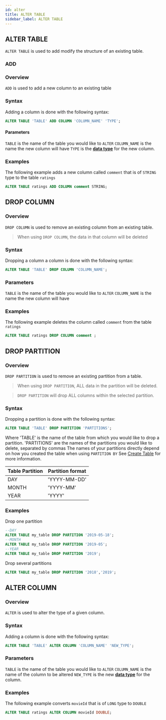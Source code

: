```yaml
---
id: alter
title: ALTER TABLE
sidebar_label: ALTER TABLE
---
```


## ALTER TABLE
`ALTER TABLE` is used to add modify the structure of an existing table.

### ADD

### Overview
`ADD` is used to add a new column to an existing table

### Syntax
Adding a column is done with the following syntax:
```sql
ALTER TABLE 'TABLE' ADD COLUMN 'COLUMN_NAME' 'TYPE';
```

#### Parameters
`TABLE` is the name of the table you would like to `ALTER`
`COLUMN_NAME` is the name the new column will have
`TYPE` is the **[data type](refDATATYPES.md)** for the new column.

### Examples
The following example adds a new column called `comment` that is of `STRING` type to the table `ratings`

```sql
ALTER TABLE ratings ADD COLUMN comment STRING;
```

## DROP COLUMN

### Overview
`DROP COLUMN` is used to remove an existing column from an existing table. 

> When using `DROP COLUMN`, the data in that column will be deleted

### Syntax
Dropping a column a column is done with the following syntax:
```sql
ALTER TABLE 'TABLE' DROP COLUMN 'COLUMN_NAME';
```

### Parameters
`TABLE` is the name of the table you would like to `ALTER`
`COLUMN_NAME` is the name the new column will have

### Examples
The following example deletes the column called `comment` from the table `ratings`

```sql
ALTER TABLE ratings DROP COLUMN comment ;
```

## DROP PARTITION

### Overview
`DROP PARTITION` is used to remove an existing partition from a table.

> When using `DROP PARTITION`, ALL data in the partition will be deleted.

> `DROP PARTITION` will drop ALL columns within the selected partition.

### Syntax
Dropping a partition is done with the following syntax:
```sql
ALTER TABLE 'TABLE' DROP PARTITION 'PARTITIONS';
```

Where
'TABLE' is the name of the table from which you would like to drop a partition.
'PARTITIONS' are the names of the partitions you would like to delete, separated by commas
The names of your partitions directly depend on how you created the table when using `PARTITION BY`
See [Create Table](sqlCREATE.md) for more information.

| Table Partition                           | Partition format                                  |
|-------------------------------------------|---------------------------------------------------|
|DAY                                        |'YYYY-MM-DD'                                       |
|MONTH                                      |'YYYY-MM'                                          |
|YEAR                                       |'YYYY'                                             |

### Examples
Drop one partition
```sql
--DAY
ALTER TABLE my_table DROP PARTITION '2019-05-18';
--MONTH
ALTER TABLE my_table DROP PARTITION '2019-05';
--YEAR
ALTER TABLE my_table DROP PARTITION '2019';
```

Drop several partitions
```sql
ALTER TABLE my_table DROP PARTITION '2018','2019';
```

## ALTER COLUMN

### Overview
`ALTER` is used to alter the type of a given column.

### Syntax
Adding a column is done with the following syntax:
```sql
ALTER TABLE 'TABLE' ALTER COLUMN 'COLUMN_NAME' 'NEW_TYPE';
```

### Parameters
`TABLE` is the name of the table you would like to `ALTER`
`COLUMN_NAME` is the name of the column to be altered
`NEW_TYPE` is the new **[data type](refDATATYPES.md)** for the column.

### Examples
The following example converts `movieId` that is of `LONG` type to `DOUBLE`

```sql
ALTER TABLE ratings ALTER COLUMN movieId DOUBLE;
```

